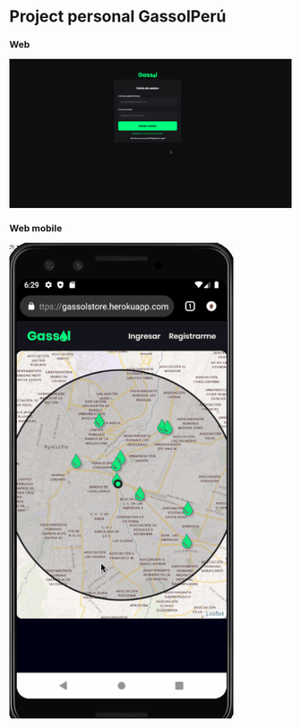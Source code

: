 # Project personal GassolPerú

### Web

<img src=".github/gassolweb.gif">

### Web mobile

<img src=".github/gassolwebmobile.gif" width="400">
